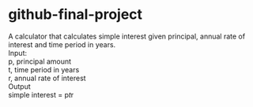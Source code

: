 # github-final-project

A calculator that calculates simple interest given principal, annual rate of interest and time period in years. </br>
Input: </br>
   p, principal amount </br>
   t, time period in years </br>
   r, annual rate of interest </br>
Output </br>
   simple interest = p*t*r </br>
